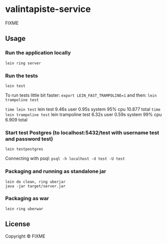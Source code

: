 # valintapiste-service

FIXME

## Usage

### Run the application locally

`lein ring server`

### Run the tests

`lein test`

To run tests little bit faster:
`export LEIN_FAST_TRAMPOLINE=1`
and then:
`lein trampoline test`

`time lein test`
lein test             9.46s user 0.95s system 95% cpu 10.877 total
`time lein trampoline test`
lein trampoline test  6.32s user 0.59s system 99% cpu 6.909 total

### Start test Postgres (to localhost:5432/test with username test and password test)

`lein testpostgres`

Connecting with psql:
`psql -h localhost -d test -U test`

### Packaging and running as standalone jar

```
lein do clean, ring uberjar
java -jar target/server.jar
```

### Packaging as war

`lein ring uberwar`

## License

Copyright ©  FIXME
